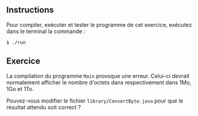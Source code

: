 
Instructions
--------------------------------------------------------------------------------

Pour compiler, exécuter et tester le programme de cet exercice, 
exécutez dans le terminal la commande :

    $ ./run


Exercice
--------------------------------------------------------------------------------

La compilation du programme `Main` provoque une erreur. Celui-ci devrait normalement afficher le nombre d'octets dans respectivement dans 1Mo, 1Go et 1To.  


Pouvez-vous modifier le fichier `library/ConvertByte.java` pour que le résultat attendu soit correct ?
    